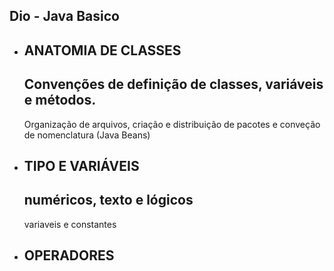 ## Dio - Java Basico

- ANATOMIA DE CLASSES
    -- 
    Convenções de definição de classes, variáveis e métodos.
    -- 
    Organização de arquivos, criação e distribuição de pacotes e conveção de nomenclatura (Java Beans)

- TIPO E VARIÁVEIS
    --
    numéricos, texto e lógicos
    --
    variaveis e constantes

- OPERADORES
    --